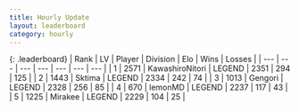 ```yaml
---
title: Hourly Update
layout: leaderboard
category: hourly
---
```


{: .leaderboard}
| Rank | LV | Player | Division | Elo | Wins | Losses |
| --- | --- | --- | --- | --- | --- | --- |
| <span data-change="0">1</span> | 2571 | <span title="ID: 164871">KawashiroNitori</span> | LEGEND | <span data-change="0">2351</span> | <span data-change="0">294</span> | <span data-change="0">125</span> |
| <span data-change="0">2</span> | 1443 | <span title="ID: 353063">Sktima</span> | LEGEND | <span data-change="0">2334</span> | <span data-change="0">242</span> | <span data-change="0">74</span> |
| <span data-change="0">3</span> | 1013 | <span title="ID: 294236">Gengori</span> | LEGEND | <span data-change="0">2328</span> | <span data-change="0">256</span> | <span data-change="0">85</span> |
| <span data-change="0">4</span> | 670 | <span title="ID: 76009">lemonMD</span> | LEGEND | <span data-change="0">2237</span> | <span data-change="0">117</span> | <span data-change="0">43</span> |
| <span data-change="0">5</span> | 1225 | <span title="ID: 416373">Mirakee</span> | LEGEND | <span data-change="0">2229</span> | <span data-change="0">104</span> | <span data-change="0">25</span> |